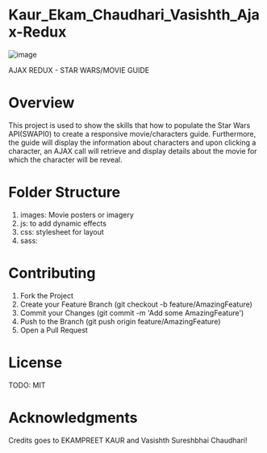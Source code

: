 # Kaur_Ekam_Chaudhari_Vasishth_Ajax-Redux

![image](https://github.com/ekameeraa/Kaur_Ekam_Chaudhari_Vasishth_Ajax-Redux/assets/121986393/bde7ab6d-a8bb-4563-aefd-7df28dfdb931)


AJAX REDUX - STAR WARS/MOVIE GUIDE


# Overview
This project is used to show the skills that how to populate the Star Wars API(SWAPI0) to create a responsive movie/characters guide. Furthermore, the guide will display the information about characters and upon clicking a character, an AJAX call will retrieve and display details about the movie for which the character will be reveal.

# Folder Structure
1. images: Movie posters or imagery
2. js: to add dynamic effects
3. css: stylesheet for layout
4. sass: 

# Contributing

1. Fork the Project
2. Create your Feature Branch (git checkout -b feature/AmazingFeature)
3. Commit your Changes (git commit -m 'Add some AmazingFeature')
4. Push to the Branch (git push origin feature/AmazingFeature)
5. Open a Pull Request

# License

TODO: MIT

# Acknowledgments

Credits goes to EKAMPREET KAUR and Vasishth Sureshbhai Chaudhari!
